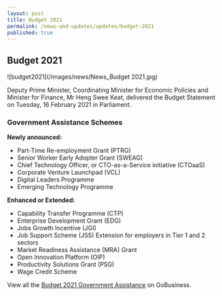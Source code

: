 ```yaml
---
layout: post
title: Budget 2021
permalink: /news-and-updates/updates/budget-2021
published: true
---
```


## Budget 2021

![budget2021](/images/news/News_Budget 2021.jpg)

Deputy Prime Minister, Coordinating Minister for Economic Policies and Minister for Finance, Mr Heng Swee Keat, delivered the Budget Statement on Tuesday, 16 February 2021 in Parliament.

### Government Assistance Schemes

**Newly announced:**
- Part-Time Re-employment Grant (PTRG)
- Senior Worker Early Adopter Grant (SWEAG)
- Chief Technology Officer, or CTO-as-a-Service initiative (CTOaaS)
- Corporate Venture Launchpad (VCL)
- Digital Leaders Programme
- Emerging Technology Programme

**Enhanced or Extended:**
- Capability Transfer Programme (CTP)
- Enterprise Development Grant (EDG)
- Jobs Growth Incentive (JGI)
- Job Support Scheme (JSS) Extension for employers in Tier 1 and 2 sectors
- Market Readiness Assistance (MRA) Grant
- Open Innovation Platform (OIP)
- Productivity Solutions Grant (PSG)
- Wage Credit Scheme

View all the [Budget 2021 Government Assistance](/gov-assist/budget-2021/) on GoBusiness.
